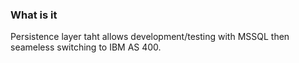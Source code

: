 
### What is it
Persistence layer taht allows development/testing with MSSQL then seameless switching to IBM AS 400.
